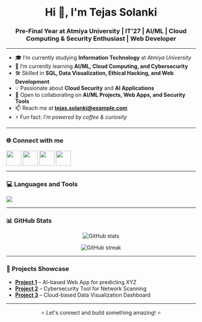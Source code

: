 <h1 align="center">Hi 👋, I'm Tejas Solanki</h1>
<h3 align="center">Pre-Final Year at Atmiya University | IT'27 | AI/ML | Cloud Computing & Security Enthusiast | Web Developer</h3>

---

- 🎓 I’m currently studying **Information Technology** at *Atmiya University*
- 🤖 I’m currently learning **AI/ML, Cloud Computing, and Cybersecurity**
- 🛠 Skilled in **SQL, Data Visualization, Ethical Hacking, and Web Development**
- 💡 Passionate about **Cloud Security** and **AI Applications**
- 👯 Open to collaborating on **AI/ML Projects, Web Apps, and Security Tools**
- 📫 Reach me at **tejas.solanki@example.com**
- ⚡ Fun fact: *I’m powered by coffee & curiosity*

---

### 🌐 Connect with me
<p align="left">
<a href="https://linkedin.com/in/your-linkedin-id" target="_blank"><img align="center" src="https://skillicons.dev/icons?i=linkedin" height="40" /></a>
<a href="https://twitter.com/your-twitter-id" target="_blank"><img align="center" src="https://skillicons.dev/icons?i=twitter" height="40" /></a>
<a href="https://instagram.com/your-instagram-id" target="_blank"><img align="center" src="https://skillicons.dev/icons?i=instagram" height="40" /></a>
<a href="mailto:tejas.solanki@example.com" target="_blank"><img align="center" src="https://skillicons.dev/icons?i=gmail" height="40" /></a>
</p>

---

### 💻 Languages and Tools
<p align="left">
<img src="https://skillicons.dev/icons?i=python,java,javascript,typescript,html,css,tailwind,react,nextjs,nodejs,express,mysql,mongodb,firebase,pytorch,sklearn,git,github,vscode,figma" />
</p>

---

### 📊 GitHub Stats
<p align="center">
  <img src="https://github-readme-stats.vercel.app/api?username=your-github-username&show_icons=true&theme=tokyonight" alt="GitHub stats" />
</p>
<p align="center">
  <img src="https://github-readme-streak-stats.herokuapp.com/?user=your-github-username&theme=tokyonight" alt="GitHub streak" />
</p>

---

### 🚀 Projects Showcase
- [**Project 1**](#) – AI-based Web App for predicting XYZ  
- [**Project 2**](#) – Cybersecurity Tool for Network Scanning  
- [**Project 3**](#) – Cloud-based Data Visualization Dashboard  

---

<p align="center">⭐ Let's connect and build something amazing! ⭐</p>

